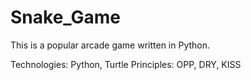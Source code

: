 # Snake_Game
This is a popular arcade game written in Python. 

Technologies: Python, Turtle
Principles: OPP, DRY, KISS
